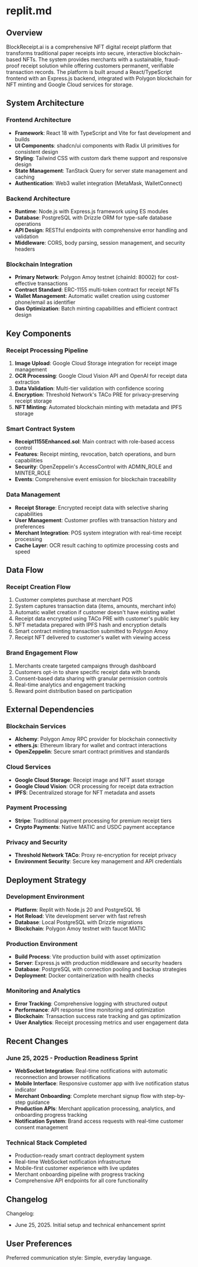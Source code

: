 # replit.md

## Overview

BlockReceipt.ai is a comprehensive NFT digital receipt platform that transforms traditional paper receipts into secure, interactive blockchain-based NFTs. The system provides merchants with a sustainable, fraud-proof receipt solution while offering customers permanent, verifiable transaction records. The platform is built around a React/TypeScript frontend with an Express.js backend, integrated with Polygon blockchain for NFT minting and Google Cloud services for storage.

## System Architecture

### Frontend Architecture
- **Framework**: React 18 with TypeScript and Vite for fast development and builds
- **UI Components**: shadcn/ui components with Radix UI primitives for consistent design
- **Styling**: Tailwind CSS with custom dark theme support and responsive design
- **State Management**: TanStack Query for server state management and caching
- **Authentication**: Web3 wallet integration (MetaMask, WalletConnect)

### Backend Architecture
- **Runtime**: Node.js with Express.js framework using ES modules
- **Database**: PostgreSQL with Drizzle ORM for type-safe database operations
- **API Design**: RESTful endpoints with comprehensive error handling and validation
- **Middleware**: CORS, body parsing, session management, and security headers

### Blockchain Integration
- **Primary Network**: Polygon Amoy testnet (chainId: 80002) for cost-effective transactions
- **Contract Standard**: ERC-1155 multi-token contract for receipt NFTs
- **Wallet Management**: Automatic wallet creation using customer phone/email as identifier
- **Gas Optimization**: Batch minting capabilities and efficient contract design

## Key Components

### Receipt Processing Pipeline
1. **Image Upload**: Google Cloud Storage integration for receipt image management
2. **OCR Processing**: Google Cloud Vision API and OpenAI for receipt data extraction
3. **Data Validation**: Multi-tier validation with confidence scoring
4. **Encryption**: Threshold Network's TACo PRE for privacy-preserving receipt storage
5. **NFT Minting**: Automated blockchain minting with metadata and IPFS storage

### Smart Contract System
- **Receipt1155Enhanced.sol**: Main contract with role-based access control
- **Features**: Receipt minting, revocation, batch operations, and burn capabilities
- **Security**: OpenZeppelin's AccessControl with ADMIN_ROLE and MINTER_ROLE
- **Events**: Comprehensive event emission for blockchain traceability

### Data Management
- **Receipt Storage**: Encrypted receipt data with selective sharing capabilities
- **User Management**: Customer profiles with transaction history and preferences
- **Merchant Integration**: POS system integration with real-time receipt processing
- **Cache Layer**: OCR result caching to optimize processing costs and speed

## Data Flow

### Receipt Creation Flow
1. Customer completes purchase at merchant POS
2. System captures transaction data (items, amounts, merchant info)
3. Automatic wallet creation if customer doesn't have existing wallet
4. Receipt data encrypted using TACo PRE with customer's public key
5. NFT metadata prepared with IPFS hash and encryption details
6. Smart contract minting transaction submitted to Polygon Amoy
7. Receipt NFT delivered to customer's wallet with viewing access

### Brand Engagement Flow
1. Merchants create targeted campaigns through dashboard
2. Customers opt-in to share specific receipt data with brands
3. Consent-based data sharing with granular permission controls
4. Real-time analytics and engagement tracking
5. Reward point distribution based on participation

## External Dependencies

### Blockchain Services
- **Alchemy**: Polygon Amoy RPC provider for blockchain connectivity
- **ethers.js**: Ethereum library for wallet and contract interactions
- **OpenZeppelin**: Secure smart contract primitives and standards

### Cloud Services
- **Google Cloud Storage**: Receipt image and NFT asset storage
- **Google Cloud Vision**: OCR processing for receipt data extraction
- **IPFS**: Decentralized storage for NFT metadata and assets

### Payment Processing
- **Stripe**: Traditional payment processing for premium receipt tiers
- **Crypto Payments**: Native MATIC and USDC payment acceptance

### Privacy and Security
- **Threshold Network TACo**: Proxy re-encryption for receipt privacy
- **Environment Security**: Secure key management and API credentials

## Deployment Strategy

### Development Environment
- **Platform**: Replit with Node.js 20 and PostgreSQL 16
- **Hot Reload**: Vite development server with fast refresh
- **Database**: Local PostgreSQL with Drizzle migrations
- **Blockchain**: Polygon Amoy testnet with faucet MATIC

### Production Environment
- **Build Process**: Vite production build with asset optimization
- **Server**: Express.js with production middleware and security headers
- **Database**: PostgreSQL with connection pooling and backup strategies
- **Deployment**: Docker containerization with health checks

### Monitoring and Analytics
- **Error Tracking**: Comprehensive logging with structured output
- **Performance**: API response time monitoring and optimization
- **Blockchain**: Transaction success rate tracking and gas optimization
- **User Analytics**: Receipt processing metrics and user engagement data

## Recent Changes

### June 25, 2025 - Production Readiness Sprint
- **WebSocket Integration**: Real-time notifications with automatic reconnection and browser notifications
- **Mobile Interface**: Responsive customer app with live notification status indicator
- **Merchant Onboarding**: Complete merchant signup flow with step-by-step guidance
- **Production APIs**: Merchant application processing, analytics, and onboarding progress tracking
- **Notification System**: Brand access requests with real-time customer consent management

### Technical Stack Completed
- Production-ready smart contract deployment system
- Real-time WebSocket notification infrastructure
- Mobile-first customer experience with live updates
- Merchant onboarding pipeline with progress tracking
- Comprehensive API endpoints for all core functionality

## Changelog

Changelog:
- June 25, 2025. Initial setup and technical enhancement sprint

## User Preferences

Preferred communication style: Simple, everyday language.